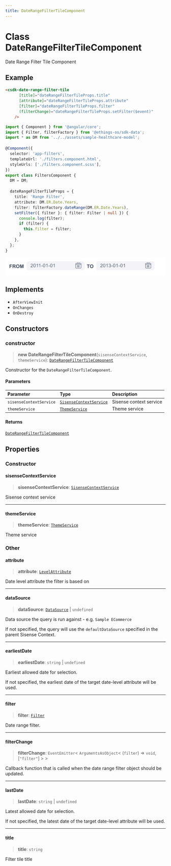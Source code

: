 ```yaml
---
title: DateRangeFilterTileComponent
---
```


# Class DateRangeFilterTileComponent

Date Range Filter Tile Component

## Example

```html
<csdk-date-range-filter-tile
      [title]="dateRangeFilterTileProps.title"
      [attribute]="dateRangeFilterTileProps.attribute"
      [filter]="dateRangeFilterTileProps.filter"
      (filterChange)="dateRangeFilterTileProps.setFilter($event)"
    />
```
```ts
import { Component } from '@angular/core';
import { Filter, filterFactory } from '@ethings-os/sdk-data';
import * as DM from '../../assets/sample-healthcare-model';

@Component({
  selector: 'app-filters',
  templateUrl: './filters.component.html',
  styleUrls: ['./filters.component.scss'],
})
export class FiltersComponent {
  DM = DM;

  dateRangeFilterTileProps = {
    title: 'Range Filter',
    attribute: DM.ER.Date.Years,
    filter: filterFactory.dateRange(DM.ER.Date.Years),
    setFilter({ filter }: { filter: Filter | null }) {
      console.log(filter);
      if (filter) {
        this.filter = filter;
      }
    },
  };
}
```
<img src="../../../img/angular-date-range-filter-tile-example.png" width="600px" />

## Implements

- `AfterViewInit`
- `OnChanges`
- `OnDestroy`

## Constructors

### constructor

> **new DateRangeFilterTileComponent**(`sisenseContextService`, `themeService`): [`DateRangeFilterTileComponent`](class.DateRangeFilterTileComponent.md)

Constructor for the `DateRangeFilterTileComponent`.

#### Parameters

| Parameter | Type | Description |
| :------ | :------ | :------ |
| `sisenseContextService` | [`SisenseContextService`](../contexts/class.SisenseContextService.md) | Sisense context service |
| `themeService` | [`ThemeService`](../contexts/class.ThemeService.md) | Theme service |

#### Returns

[`DateRangeFilterTileComponent`](class.DateRangeFilterTileComponent.md)

## Properties

### Constructor

#### sisenseContextService

> **sisenseContextService**: [`SisenseContextService`](../contexts/class.SisenseContextService.md)

Sisense context service

***

#### themeService

> **themeService**: [`ThemeService`](../contexts/class.ThemeService.md)

Theme service

### Other

#### attribute

> **attribute**: [`LevelAttribute`](../../sdk-data/interfaces/interface.LevelAttribute.md)

Date level attribute the filter is based on

***

#### dataSource

> **dataSource**: [`DataSource`](../../sdk-data/type-aliases/type-alias.DataSource.md) \| `undefined`

Data source the query is run against - e.g. `Sample ECommerce`

If not specified, the query will use the `defaultDataSource` specified in the parent Sisense Context.

***

#### earliestDate

> **earliestDate**: `string` \| `undefined`

Earliest allowed date for selection.

If not specified, the earliest date of the target date-level attribute will be used.

***

#### filter

> **filter**: [`Filter`](../../sdk-data/interfaces/interface.Filter.md)

Date range filter.

***

#### filterChange

> **filterChange**: `EventEmitter`\< `ArgumentsAsObject`\< (`filter`) => `void`, [`"filter"`] \> \>

Callback function that is called when the date range filter object should be updated.

***

#### lastDate

> **lastDate**: `string` \| `undefined`

Latest allowed date for selection.

If not specified, the latest date of the target date-level attribute will be used.

***

#### title

> **title**: `string`

Filter tile title
